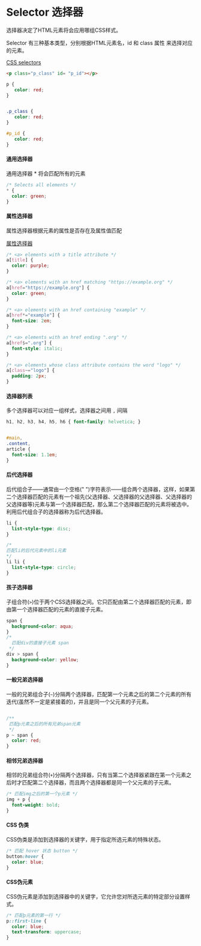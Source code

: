 # Selector 选择器 
选择器决定了HTML元素将会应用哪组CSS样式。

Selector 有三种基本类型，分别根据HTML元素名，id 和 class 属性 来选择对应的元素。

[CSS selectors](https://developer.mozilla.org/en-US/docs/Web/CSS/CSS_Selectors)

```html 
<p class="p_class" id= "p_id"></p>
```

```css 
p {
   color: red;
}


.p_class {
   color: red;
}

#p_id {
   color: red;
}

```

####  通用选择器
通用选择器 * 将会匹配所有的元素
```css
/* Selects all elements */
* {
  color: green;
}

```

#### 属性选择器
属性选择器根据元素的属性是否存在及属性值匹配

[属性选择器](https://developer.mozilla.org/en-US/docs/Web/CSS/Attribute_selectors)

```css 
/* <a> elements with a title attribute */
a[title] {
  color: purple;
}

/* <a> elements with an href matching "https://example.org" */
a[href="https://example.org"] {
  color: green;
}

/* <a> elements with an href containing "example" */
a[href*="example"] {
  font-size: 2em;
}

/* <a> elements with an href ending ".org" */
a[href$=".org"] {
  font-style: italic;
}

/* <a> elements whose class attribute contains the word "logo" */
a[class~="logo"] {
  padding: 2px;
}

```

#### 选择器列表
多个选择器可以对应一组样式，选择器之间用 `,` 间隔

```css
h1, h2, h3, h4, h5, h6 { font-family: helvetica; }


#main,
.content,
article {
  font-size: 1.1em;
}

```

#### 后代选择器
后代组合子——通常由一个空格(" ")字符表示——组合两个选择器，这样，如果第二个选择器匹配的元素有一个祖先(父选择器、父选择器的父选择器、父选择器的父选择器等)元素与第一个选择器匹配，那么第二个选择器匹配的元素将被选中。利用后代组合子的选择器称为后代选择器。

```css
li {
  list-style-type: disc;
}

/*
匹配li的后代元素中的li元素
*/
li li {
  list-style-type: circle;
}

```

#### 孩子选择器
子组合符(`>`)位于两个CSS选择器之间。它只匹配由第二个选择器匹配的元素，即由第一个选择器匹配的元素的直接子元素。

```css
span {
  background-color: aqua;
}
/*
  匹配div的直接子元素 span
 */
div > span {
  background-color: yellow;
}
```

#### 一般兄弟选择器
一般的兄弟组合子(`~`)分隔两个选择器，匹配第一个元素之后的第二个元素的所有迭代(虽然不一定是紧接着的)，并且是同一个父元素的子元素。

```css

/**
 匹配p元素之后的所有兄弟span元素
 */
p ~ span {
  color: red;
}
```


#### 相邻兄弟选择器
相邻的兄弟组合符(`+`)分隔两个选择器，只有当第二个选择器紧跟在第一个元素之后时才匹配第二个选择器，而且两个选择器都是同一个父元素的子元素。

```css
/* 匹配img之后的第一个p元素 */
img + p {
  font-weight: bold;
}
```

#### CSS 伪类
CSS伪类是添加到选择器的关键字，用于指定所选元素的特殊状态。

```css
/* 匹配 hover 状态 button */
button:hover {
  color: blue;
}
```


#### CSS伪元素
CSS伪元素是添加到选择器中的关键字，它允许您对所选元素的特定部分设置样式。

```css
/* 匹配p元素的第一行 */
p::first-line {
  color: blue;
  text-transform: uppercase;
}
```

